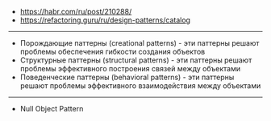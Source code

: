 - https://habr.com/ru/post/210288/
- https://refactoring.guru/ru/design-patterns/catalog
------------
- Порождающие паттерны (creational patterns) - эти паттерны решают проблемы обеспечения гибкости создания объектов
- Структурные паттерны (structural patterns) - эти паттерны решают проблемы эффективного построения связей между объектами
- Поведенческие паттерны (behavioral patterns) - эти паттерны решают проблемы эффективного взаимодействия между объектами
------------
- Null Object Pattern

